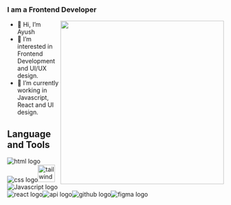 ### I am a Frontend Developer

<img align="right" width= "380" src="https://camo.githubusercontent.com/5ddf73ad3a205111cf8c686f687fc216c2946a75005718c8da5b837ad9de78c9/68747470733a2f2f7468756d62732e6766796361742e636f6d2f4576696c4e657874446576696c666973682d736d616c6c2e676966">

- 👋 Hi, I’m Ayush
- 👀 I’m interested in Frontend Development and UI/UX design.
- 🌱 I’m currently working in Javascript, React and UI design.


## Language and Tools

<img src="https://camo.githubusercontent.com/54ff9041b80bf8f5a338e4de64c26009bbd815322ca74d77acbc5321e6de562e/68747470733a2f2f696d672e69636f6e73382e636f6d2f65787465726e616c2d74616c2d72657669766f2d736861646f772d74616c2d72657669766f2f34302f3030303030302f65787465726e616c2d68746d6c2d352d69732d612d736f6674776172652d736f6c7574696f6e2d737461636b2d746861742d646566696e65732d7468652d70726f706572746965732d616e642d6265686176696f72732d6f662d7765622d706167652d6c6f676f2d736861646f772d74616c2d72657669766f2e706e67" alt="html logo"><img src="https://camo.githubusercontent.com/dc75aee770dff630309493116eeebd6a39c7042e4e94780a5e6c8f107bebe76f/68747470733a2f2f696d672e69636f6e73382e636f6d2f636f6c6f722f34382f3030303030302f637373332e706e67" alt="css logo"><img src="https://tailwindcss.com/_next/static/media/social-square.b622e290e82093c36cca57092ffe494f.jpg" width="40" alt="tailwind css logo"><img src="https://camo.githubusercontent.com/84c2586aa67309f6fa224fdf5fdf33a633239375397a8e753ac1e7cc727f5458/68747470733a2f2f696d672e69636f6e73382e636f6d2f636f6c6f722f34382f3030303030302f6a6176617363726970742d2d76312e706e67" alt="Javascript logo"><img src="https://camo.githubusercontent.com/38b72f440cbf774558b9399b27bf659066e94b1eddc4510a9607ced1f028f6d0/68747470733a2f2f696d672e69636f6e73382e636f6d2f636f6c6f722f34382f3030303030302f72656163742d6e61746976652e706e67" alt="react logo"><img src="https://camo.githubusercontent.com/e88977520fe9d3069d1a71945e75e3ad5a7d3993d46f98f980ee5ebbe1a2ef2d/68747470733a2f2f696d672e69636f6e73382e636f6d2f6d6174657269616c2d6f75746c696e65642f34382f3030303030302f6170692d73657474696e67732e706e67" alt="api logo"><img src="https://camo.githubusercontent.com/454c65e3e4c6a2b18774194998de300599c5a9472b1e58a16e7d893f6dbe3760/68747470733a2f2f696d672e69636f6e73382e636f6d2f676c7970682d6e6575652f34382f3030303030302f6769746875622e706e67" alt="github logo"><img src="https://camo.githubusercontent.com/c53e01bba2d0abbd5b73019fca355bb2560f4cd1a567ce239dbb53ba3f129515/68747470733a2f2f696d672e69636f6e73382e636f6d2f636f6c6f722f34382f3030303030302f6669676d612d2d76312e706e67" alt="figma logo">




